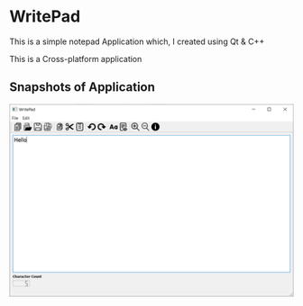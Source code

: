 # WritePad

This is a simple notepad Application which, I created using Qt & C++ 

This is a Cross-platform application 

## Snapshots of Application

<img src="https://github.com/Madhumal-Thushan/WritePad/blob/main/Screenshots%20of%20Application/Windows/to%20number.png" width="800"/>
